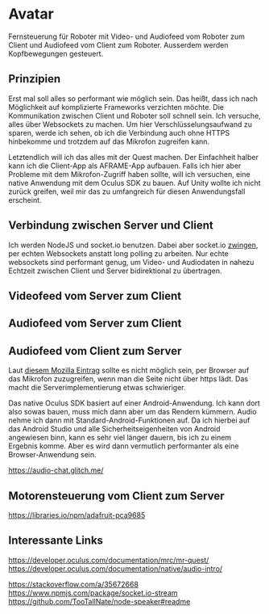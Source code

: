 # Avatar

Fernsteuerung für Roboter mit Video- und Audiofeed vom Roboter zum Client und Audiofeed vom Client zum Roboter. Ausserdem werden Kopfbewegungen gesteuert.

## Prinzipien

Erst mal soll alles so performant wie möglich sein. Das heißt, dass ich nach Möglichkeit auf komplizierte Frameworks verzichten möchte.
Die Kommunikation zwischen Client und Roboter soll schnell sein. Ich versuche, alles über Websockets zu machen. Um hier Verschlüsselungsaufwand zu sparen, werde ich sehen, ob ich die Verbindung auch ohne HTTPS hinbekomme und trotzdem auf das Mikrofon zugreifen kann.

Letztendlich will ich das alles mit der Quest machen. Der Einfachheit halber kann ich die Client-App als AFRAME-App aufbauen.
Falls ich hier aber Probleme mit dem Mikrofon-Zugriff haben sollte, will ich versuchen, eine native Anwendung mit dem Oculus SDK zu bauen. Auf Unity wollte ich nicht zurück greifen, weil mir das zu umfangreich für diesen Anwendungsfall erscheint.

## Verbindung zwischen Server und Client

Ich werden NodeJS und socket.io benutzen. Dabei aber socket.io [zwingen](https://socket.io/docs/client-api/#With-websocket-transport-only), per echten Websockets anstatt long polling zu arbeiten. Nur echte websockets sind performant genug, um Video- und Audiodaten in nahezu Echtzeit zwischen Client und Server bidirektional zu übertragen.

## Videofeed vom Server zum Client

## Audiofeed vom Server zum Client

## Audiofeed vom Client zum Server

Laut [diesem Mozilla Eintrag](https://developer.mozilla.org/en-US/docs/Web/API/MediaDevices/getUserMedia#Security) sollte es nicht möglich sein, per Browser auf das Mikrofon zuzugreifen, wenn man die Seite nicht über https lädt. Das macht die Serverimplementierung etwas schwieriger.

Das native Oculus SDK basiert auf einer Android-Anwendung. Ich kann dort also sowas bauen, muss mich dann aber um das Rendern kümmern. Audio nehme ich dann mit Standard-Android-Funktionen auf. Da ich hierbei auf das Android Studio und alle Sicherheitseigenheiten von Android angewiesen binn, kann es sehr viel länger dauern, bis ich zu einem Ergebnis komme. Aber es wird dann vermutlich performanter als eine Browser-Anwendung sein.

https://audio-chat.glitch.me/


## Motorensteuerung vom Client zum Server

https://libraries.io/npm/adafruit-pca9685


## Interessante Links
https://developer.oculus.com/documentation/mrc/mr-quest/
https://developer.oculus.com/documentation/native/audio-intro/

https://stackoverflow.com/a/35672668
https://www.npmjs.com/package/socket.io-stream
https://github.com/TooTallNate/node-speaker#readme

